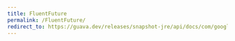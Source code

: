 ```yaml
---
title: FluentFuture
permalink: /FluentFuture/
redirect_to: https://guava.dev/releases/snapshot-jre/api/docs/com/google/common/util/concurrent/FluentFuture.html
---
```

